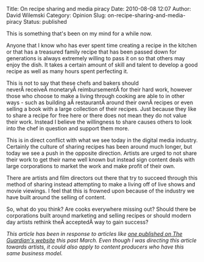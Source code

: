 Title: On recipe sharing and media piracy
Date: 2010-08-08 12:07
Author: David Wilemski
Category: Opinion
Slug: on-recipe-sharing-and-media-piracy
Status: published

This is something that\'s been on my mind for a while now.

Anyone that I know who has ever spent time creating a recipe in the
kitchen or that has a treasured family recipe that has been passed down
for generations is always extremely willing to pass it on so that others
may enjoy the dish. It takes a certain amount of skill and talent to
develop a good recipe as well as many hours spent perfecting it.

This is not to say that these chefs and bakers should
neverÂ receiveÂ monetaryÂ reimbursementÂ for their hard work, however
those who choose to make a living through cooking are able to in other
ways - such as building aÂ restaurantÂ around their ownÂ recipes or even
selling a book with a large collection of their recipes. Just because
they like to share a recipe for free here or there does not mean they do
not value their work. Instead I believe the willingness to share causes
others to look into the chef in question and support them more.

This is in direct conflict with what we see today in the digital media
industry. Certainly the culture of sharing recipes has been around much
longer, but today we see a push in the opposite direction. Artists are
urged to not share their work to get their name well known but instead
sign content deals with large corporations to market the work and make
profit of their own.

There are artists and film directors out there that try to succeed
through this method of sharing instead attempting to make a living off
of live shows and movie viewings. I feel that this is frowned upon
because of the industry we have built around the selling of content.

So, what do you think? Are cooks everywhere missing out? Should there be
corporations built around marketing and selling recipes or should modern
day artists rethink theÂ acceptedÂ way to gain success?

*This article has been in response to articles like [one published on
The Guardian\'s
website](http://www.guardian.co.uk/media/2010/mar/10/murdoch-illegal-dowloading-stealing-handbag)
this past March. Even though I was directing this article towards
artists, it could also apply to content producers who have this same
business model.*
